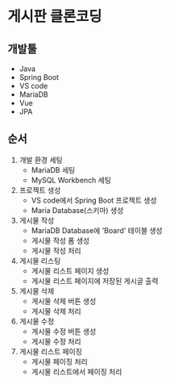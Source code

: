# 게시판 클론코딩

## 개발툴
- Java
- Spring Boot
- VS code
- MariaDB
- Vue
- JPA

## 순서
1. 개발 환경 세팅
   - MariaDB 세팅
   - MySQL Workbench 세팅
2. 프로젝트 생성
   - VS code에서 Spring Boot 프로젝트 생성
   - Maria Database(스키마) 생성
3. 게시물 작성
   - MariaDB Database에 'Board' 테이블 생성
   - 게시물 작성 폼 생성
   - 게시물 작성 처리
4. 게시물 리스팅
   - 게시물 리스트 페이지 생성
   - 게시물 리스트 페이지에 저장된 게시글 출력
5. 게시물 삭제
   - 게시물 삭제 버튼 생성
   - 게시물 삭제 처리
6. 게시물 수정
   - 게시물 수정 버튼 생성
   - 게시물 수정 처리
7. 게시물 리스트 페이징
   - 게시물 페이징 처리
   - 게시물 리스트에서 페이징 처리

